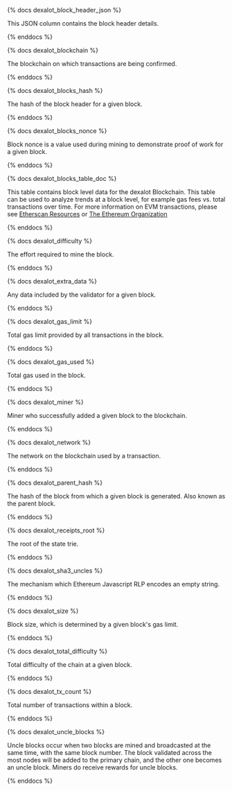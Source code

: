 {% docs dexalot_block_header_json %}

This JSON column contains the block header details. 

{% enddocs %}


{% docs dexalot_blockchain %}

The blockchain on which transactions are being confirmed.

{% enddocs %}


{% docs dexalot_blocks_hash %}

The hash of the block header for a given block. 

{% enddocs %}


{% docs dexalot_blocks_nonce %}

Block nonce is a value used during mining to demonstrate proof of work for a given block. 

{% enddocs %}


{% docs dexalot_blocks_table_doc %}

This table contains block level data for the dexalot Blockchain. This table can be used to analyze trends at a block level, for example gas fees vs. total transactions over time. For more information on EVM transactions, please see [Etherscan Resources](https://etherscan.io/directory/Learning_Resources/Ethereum) or [The Ethereum Organization](https://ethereum.org/en/developers/docs/blocks/)

{% enddocs %}


{% docs dexalot_difficulty %}

The effort required to mine the block.

{% enddocs %}


{% docs dexalot_extra_data %}

Any data included by the validator for a given block.

{% enddocs %}


{% docs dexalot_gas_limit %}

Total gas limit provided by all transactions in the block.

{% enddocs %}


{% docs dexalot_gas_used %}

Total gas used in the block.

{% enddocs %}


{% docs dexalot_miner %}

Miner who successfully added a given block to the blockchain. 

{% enddocs %}


{% docs dexalot_network %}

The network on the blockchain used by a transaction.

{% enddocs %}


{% docs dexalot_parent_hash %}

The hash of the block from which a given block is generated. Also known as the parent block.

{% enddocs %}


{% docs dexalot_receipts_root %}

The root of the state trie.

{% enddocs %}


{% docs dexalot_sha3_uncles %}

The mechanism which Ethereum Javascript RLP encodes an empty string.

{% enddocs %}


{% docs dexalot_size %}

Block size, which is determined by a given block's gas limit.

{% enddocs %}


{% docs dexalot_total_difficulty %}

Total difficulty of the chain at a given block. 

{% enddocs %}


{% docs dexalot_tx_count %}

Total number of transactions within a block.

{% enddocs %}


{% docs dexalot_uncle_blocks %}

Uncle blocks occur when two blocks are mined and broadcasted at the same time, with the same block number. The block validated across the most nodes will be added to the primary chain, and the other one becomes an uncle block. Miners do receive rewards for uncle blocks.

{% enddocs %}


